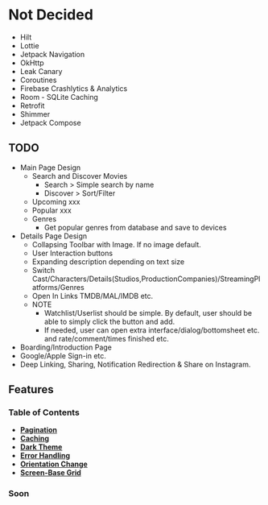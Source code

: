 # Not Decided

<ul>
  <li> Hilt
  <li> Lottie
  <li> Jetpack Navigation
  <li> OkHttp
  <li> Leak Canary
  <li> Coroutines
  <li> Firebase Crashlytics & Analytics
  <li> Room - SQLite Caching
  <li> Retrofit
  <li> Shimmer
  <li> Jetpack Compose
</ul>

## TODO

* Main Page Design
    * Search and Discover Movies
        * Search > Simple search by name
        * Discover > Sort/Filter
    * Upcoming xxx
    * Popular xxx
    * Genres
        * Get popular genres from database and save to devices
* Details Page Design
    * Collapsing Toolbar with Image. If no image default.
    * User Interaction buttons
    * Expanding description depending on text size
    * Switch Cast/Characters/Details(Studios,ProductionCompanies)/StreamingPlatforms/Genres
    * Open In Links TMDB/MAL/IMDB etc.
    * NOTE
        * Watchlist/Userlist should be simple. By default, user should be able to simply click the button and add.
        * If needed, user can open extra interface/dialog/bottomsheet etc. and rate/comment/times finished etc.
* Boarding/Introduction Page
* Google/Apple Sign-in etc.
* Deep Linking, Sharing, Notification Redirection & Share on Instagram.

## Features
### Table of Contents
* **[Pagination](#pagination)**
* **[Caching](#caching)**
* **[Dark Theme](#dark-theme)**
* **[Error Handling](#error-handling)**
* **[Orientation Change](#orientation-change)**
* **[Screen-Base Grid](#screen-based-grid)**

### Soon

&nbsp;
&nbsp;
&nbsp;